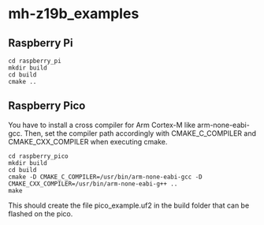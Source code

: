# mh-z19b_examples

## Raspberry Pi

```
cd raspberry_pi
mkdir build
cd build
cmake ..
```

## Raspberry Pico
You have to install a cross compiler for Arm Cortex-M like arm-none-eabi-gcc.
Then, set the compiler path accordingly with CMAKE_C_COMPILER and CMAKE_CXX_COMPILER when executing cmake.

```
cd raspberry_pico
mkdir build
cd build
cmake -D CMAKE_C_COMPILER=/usr/bin/arm-none-eabi-gcc -D CMAKE_CXX_COMPILER=/usr/bin/arm-none-eabi-g++ ..
make
```
This should create the file pico_example.uf2 in the build folder that can be flashed on the pico.
